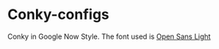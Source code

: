 # Conky-configs
Conky in Google Now Style.
The font used is <a class="external" href="http://opensans.com/">Open Sans Light</a>
